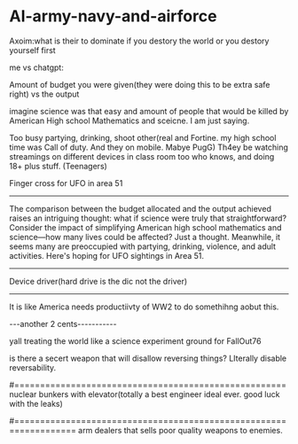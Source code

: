 # AI-army-navy-and-airforce

Axoim:what is their to dominate if you destory the world or you destory yourself first

me vs chatgpt:

Amount of budget you were given(they were doing this to be extra safe right) vs the output 

imagine science was that easy and amount of people that would be killed by American High school Mathematics and sceicne. I am just saying.

Too busy partying, drinking, shoot other(real and Fortine. my high school time was Call of duty. And they on mobile. Mabye PugG) Th4ey be watching streamings on different devices in class room too who knows, and doing 18+ plus stuff.
(Teenagers)

Finger cross for UFO in area 51

-------------------------------------------------------------------------------------------------------------
The comparison between the budget allocated and the output achieved raises an intriguing thought: what if science were truly that straightforward? Consider the impact of simplifying American high school mathematics and science—how many lives could be affected? Just a thought. Meanwhile, it seems many are preoccupied with partying, drinking, violence, and adult activities. Here's hoping for UFO sightings in Area 51.

---------------
Device driver(hard drive is the dic not the driver)


-------------------

It is like America needs productiivty of WW2 to do somethihng aobut this.


---another 2 cents-----------

yall treating the world like a science experiment ground for FallOut76

is there a secert weapon that will disallow reversing things? 
LIterally disable reversability.



#=====================================================
nuclear bunkers with elevator(totally a best engineer ideal ever. good luck with the leaks)

#==================================================================
arm dealers that sells poor quality weapons to enemies.
